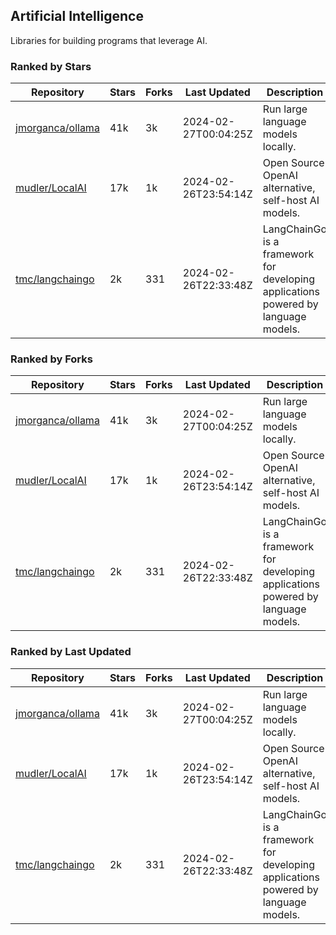 ## Artificial Intelligence

Libraries for building programs that leverage AI.

### Ranked by Stars

| Repository | Stars | Forks | Last Updated | Description | 
|------------|-------|-------|--------------|-------------|
| [jmorganca/ollama](https://github.com/jmorganca/ollama) | 41k | 3k | 2024-02-27T00:04:25Z |  Run large language models locally. |
| [mudler/LocalAI](https://github.com/mudler/LocalAI) | 17k | 1k | 2024-02-26T23:54:14Z |  Open Source OpenAI alternative, self-host AI models. |
| [tmc/langchaingo](https://github.com/tmc/langchaingo) | 2k | 331 | 2024-02-26T22:33:48Z |  LangChainGo is a framework for developing applications powered by language models. |

### Ranked by Forks

| Repository | Stars | Forks | Last Updated | Description | 
|------------|-------|-------|--------------|-------------|
| [jmorganca/ollama](https://github.com/jmorganca/ollama) | 41k | 3k | 2024-02-27T00:04:25Z |  Run large language models locally. |
| [mudler/LocalAI](https://github.com/mudler/LocalAI) | 17k | 1k | 2024-02-26T23:54:14Z |  Open Source OpenAI alternative, self-host AI models. |
| [tmc/langchaingo](https://github.com/tmc/langchaingo) | 2k | 331 | 2024-02-26T22:33:48Z |  LangChainGo is a framework for developing applications powered by language models. |

### Ranked by Last Updated

| Repository | Stars | Forks | Last Updated | Description | 
|------------|-------|-------|--------------|-------------|
| [jmorganca/ollama](https://github.com/jmorganca/ollama) | 41k | 3k | 2024-02-27T00:04:25Z |  Run large language models locally. |
| [mudler/LocalAI](https://github.com/mudler/LocalAI) | 17k | 1k | 2024-02-26T23:54:14Z |  Open Source OpenAI alternative, self-host AI models. |
| [tmc/langchaingo](https://github.com/tmc/langchaingo) | 2k | 331 | 2024-02-26T22:33:48Z |  LangChainGo is a framework for developing applications powered by language models. |


